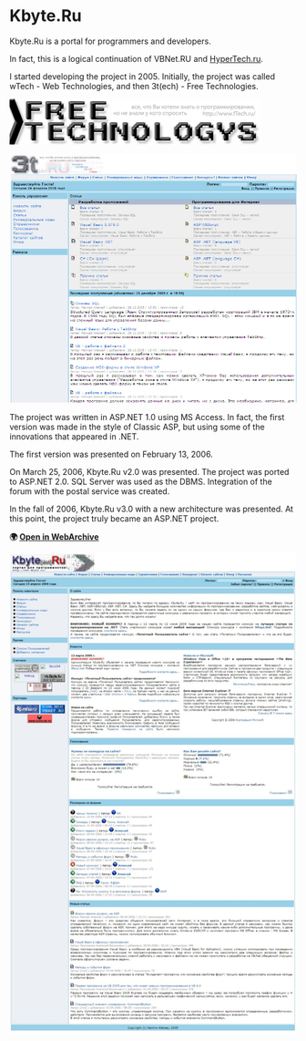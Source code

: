 # Kbyte.Ru

Kbyte.Ru is a portal for programmers and developers.

In fact, this is a logical continuation of VBNet.RU and [HyperTech.ru](../../2003/assets/hypertech.md).

I started developing the project in 2005. Initially, the project was called wTech - Web Technologies, and then 3t(ech) - Free Technologies.

![Free Technologies - first logo](3tech_logo.gif)

![3tech](3tech.jpg)

The project was written in ASP.NET 1.0 using MS Access. In fact, the first version was made in the style of Classic ASP, but using some of the innovations that appeared in .NET.

The first version was presented on February 13, 2006.

On March 25, 2006, Kbyte.Ru v2.0 was presented. The project was ported to ASP.NET 2.0. SQL Server was used as the DBMS. Integration of the forum with the postal service was created.

In the fall of 2006, Kbyte.Ru v3.0 with a new architecture was presented. At this point, the project truly became an ASP.NET project.

**:earth_africa: [Open in WebArchive](http://web.archive.org/web/20060414191817/http://www.kbyte.ru/)**

![Kbyte.Ru](kbyte.jpg)
